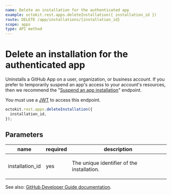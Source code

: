 ```yaml
---
name: Delete an installation for the authenticated app
example: octokit.rest.apps.deleteInstallation({ installation_id })
route: DELETE /app/installations/{installation_id}
scope: apps
type: API method
---
```


# Delete an installation for the authenticated app

Uninstalls a GitHub App on a user, organization, or business account. If you prefer to temporarily suspend an app's access to your account's resources, then we recommend the "[Suspend an app installation](https://docs.github.com/enterprise-cloud@latest//rest/reference/apps/#suspend-an-app-installation)" endpoint.

You must use a [JWT](https://docs.github.com/enterprise-cloud@latest//apps/building-github-apps/authenticating-with-github-apps/#authenticating-as-a-github-app) to access this endpoint.

```js
octokit.rest.apps.deleteInstallation({
  installation_id,
});
```

## Parameters

<table>
  <thead>
    <tr>
      <th>name</th>
      <th>required</th>
      <th>description</th>
    </tr>
  </thead>
  <tbody>
    <tr><td>installation_id</td><td>yes</td><td>

The unique identifier of the installation.

</td></tr>
  </tbody>
</table>

See also: [GitHub Developer Guide documentation](https://docs.github.com/enterprise-cloud@latest//rest/reference/apps#delete-an-installation-for-the-authenticated-app).
